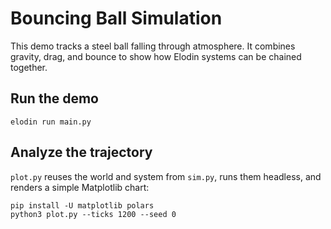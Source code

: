 # Bouncing Ball Simulation

This demo tracks a steel ball falling through atmosphere. It combines gravity, drag, and bounce to show how Elodin systems can be chained together.

## Run the demo

```
elodin run main.py
```


## Analyze the trajectory

`plot.py` reuses the world and system from `sim.py`, runs them headless, and renders a simple Matplotlib chart:


```
pip install -U matplotlib polars
python3 plot.py --ticks 1200 --seed 0
```
